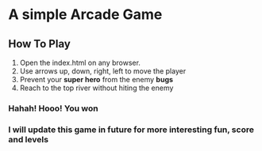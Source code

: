 # A simple Arcade Game

## How To Play
1. Open the index.html on any browser.
2. Use arrows up, down, right, left to move the player
3. Prevent your **super hero** from the enemy **bugs**
4. Reach to the top river without hiting the enemy

### Hahah! Hooo! You won

### I will update this game in future for more interesting fun, score and levels